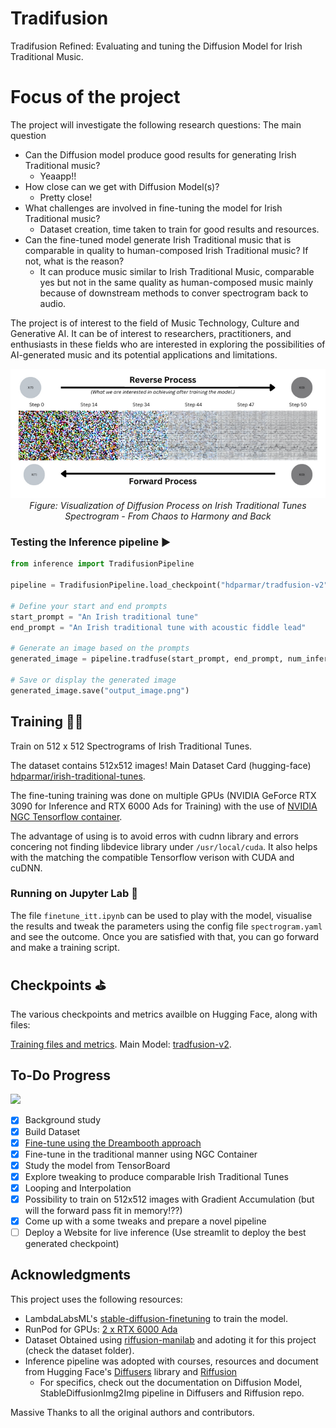 # Tradifusion
Tradifusion Refined: Evaluating and tuning the Diffusion Model for Irish Traditional Music.

# Focus of the project
The project will investigate the following research questions:
The main question 
- Can the Diffusion model produce good results for generating Irish Traditional music?
    - Yeaapp!!
- How close can we get with Diffusion Model(s)?
    - Pretty close!
- What challenges are involved in fine-tuning the model for Irish Traditional music?
    - Dataset creation, time taken to train for good results and resources.
- Can the fine-tuned model generate Irish Traditional music that is comparable in quality to
human-composed Irish Traditional music? If not, what is the reason?
    - It can produce music similar to Irish Traditional Music, comparable yes but not in the same quality as human-composed music mainly because of downstream methods to conver spectrogram back to audio.

The project is of interest to the field of Music Technology, Culture and Generative AI. It can be of interest to researchers, practitioners, and enthusiasts in these fields who are interested in exploring the possibilities of AI-generated music and its potential applications and limitations.

<p align="center">
  <img alt="Sequential visualization of a diffusion process model fine-tuned on Irish traditional tune spectrograms, showing the transition from random noise at step 0 to structured data at step 50. The top row labeled 'Forward Process' shows the gradual formation of patterns, while the bottom row labeled 'Reverse Process' illustrates the deconstruction back to noise" src="images/Step 50.png" title="Visualization of Diffusion Process on Irish Tune Spectrograms - From Chaos to Harmony and Back">
  <br>
  <em>Figure: Visualization of Diffusion Process on Irish Traditional Tunes Spectrogram - From Chaos to Harmony and Back</em>
</p>

### Testing the Inference pipeline ▶️
```python
from inference import TradifusionPipeline

pipeline = TradifusionPipeline.load_checkpoint("hdparmar/tradfusion-v2")

# Define your start and end prompts
start_prompt = "An Irish traditional tune"
end_prompt = "An Irish traditional tune with acoustic fiddle lead"

# Generate an image based on the prompts
generated_image = pipeline.tradfuse(start_prompt, end_prompt, num_inference_steps=50, alpha=0.5)

# Save or display the generated image
generated_image.save("output_image.png")
```

## Training 🏋🏽
Train on 512 x 512 Spectrograms of Irish Traditional Tunes. 

The dataset contains 512x512 images!
Main Dataset Card (hugging-face) [hdparmar/irish-traditional-tunes](https://huggingface.co/datasets/hdparmar/irish-traditional-tunes).


The fine-tuning training was done on multiple GPUs (NVIDIA GeForce RTX 3090 for Inference and RTX 6000 Ads for Training) with the use of [NVIDIA NGC Tensorflow container](https://catalog.ngc.nvidia.com/orgs/nvidia/containers/tensorflow). 

The advantage of using is to avoid erros with cudnn library and errors concering not finding libdevice library under `/usr/local/cuda`. It also helps with the matching the compatible Tensorflow verison with CUDA and cuDNN. 

### Running on Jupyter Lab 📓
The file `finetune_itt.ipynb` can be used to play with the model, visualise the results and tweak the parameters using the config file `spectrogram.yaml` and see the outcome. Once you are satisfied with that, you can go forward and make a training script.






## Checkpoints ⛳︎
The various checkpoints and metrics availble on Hugging Face, along with files:

[Training files and metrics](https://huggingface.co/hdparmar/tradfusion-v2-training-files).
Main Model: [tradfusion-v2](https://huggingface.co/hdparmar/tradfusion-v2).

## To-Do Progress
![](https://geps.dev/progress/90)
- [x] Background study
- [x] Build Dataset 
- [x] [Fine-tune using the Dreambooth approach](https://dreambooth.github.io/)
- [x] Fine-tune in the traditional manner using NGC Container
- [x] Study the model from TensorBoard
- [x] Explore tweaking to produce comparable Irish Traditional Tunes
- [x] Looping and Interpolation 
- [x] Possibility to train on 512x512 images with Gradient Accumulation (but will the forward pass fit in memory!??)
- [x] Come up with a some tweaks and prepare a novel pipeline
- [ ] Deploy a Website for live inference (Use streamlit to deploy the best generated checkpoint)

## Acknowledgments

This project uses the following resources:
- LambdaLabsML's [stable-diffusion-finetuning](https://github.com/LambdaLabsML/examples/tree/main/stable-diffusion-finetuning) to train the model. 
- RunPod for GPUs: [2 x RTX 6000 Ada](https://www.runpod.io/)
- Dataset Obtained using [riffusion-manilab](https://github.com/hdparmar/riffusion-manilab) and adoting it for this project (check the dataset folder).
- Inference pipeline was adopted with courses, resources and document from Hugging Face's [Diffusers](https://huggingface.co/docs/diffusers/index) library and [Riffusion](https://github.com/riffusion/riffusion/tree/main)
    - For specifics, check out the documentation on Diffusion Model, StableDiffusionImg2Img pipeline in Diffusers and Riffusion repo.

Massive Thanks to all the original authors and contributors.




